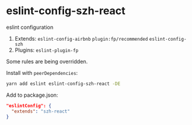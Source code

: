 # eslint-config-szh-react
eslint configuration

1. Extends: `eslint-config-airbnb` `plugin:fp/recommended` `eslint-config-szh`
2. Plugins: `eslint-plugin-fp`

Some rules are being overridden.

Install with `peerDependencies`:

```sh
yarn add eslint eslint-config-szh-react -DE
```

Add to package.json:

```json
"eslintConfig": {
  "extends": "szh-react"
}
```
